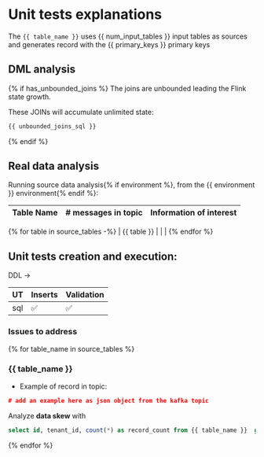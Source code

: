 # Unit tests explanations

The `{{ table_name }}` uses {{ num_input_tables }} input tables as sources and generates record with the {{ primary_keys }} primary keys

## DML analysis

{% if has_unbounded_joins %}
The joins are unbounded leading the Flink state growth.

These JOINs will accumulate unlimited state:
```sql
{{ unbounded_joins_sql }}
```
{% endif %}

## Real data analysis

Running source data analysis{% if environment %}, from the {{ environment }} environment{% endif %}:

| Table Name | # messages in topic | Information of interest |
|------------|------------|--------------|
{% for table in source_tables -%}
| {{ table }} |  |  |
{% endfor %}

## Unit tests creation and execution:

DDL -> 

| UT |   Inserts | Validation |
| --- | --- | --- |
| sql | ✅ | ✅  |

### Issues to address


{% for table_name in source_tables %}
### {{ table_name }}

* Example of record in topic:

```json
# add an example here as json object from the kafka topic
```

Analyze **data skew** with

```sql
select id, tenant_id, count(*) as record_count from {{ table_name }}  group by id, tenant_id
```

{% endfor %}